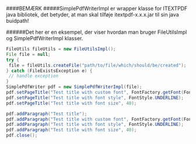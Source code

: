 ####BEMÆRK 
#####SimplePdfWriterImpl er wrapper klasse for ITEXTPDF java bibliotek, det betyder, at man skal tilføje itextpdf-x.x.x.jar til sin java buidpath!

######Det her er en eksempel, der viser hvordan man bruger FileUtilsImpl og SimplePdfWriterImpl klasser.
```java
FileUtils fileUtils = new FileUtilsImpl();
File file = null;
try {
 file = fileUtils.createFile("path/to/file/which/should/be/created");
} catch (FileExistsException e) {
 // handle exception
}
SimplePdfWriter pdf = new SimplePdfWriterImpl(file);
pdf.setPageTitle("Test title with custom font", FontFactory.getFont(FontFamily.COURIER.toString(), 24, BaseColor.BLUE));
pdf.setPageTitle("Test title with font style", FontStyle.UNDERLINE);
pdf.setPageTitle("Test title with font size", 40);

pdf.addParagraph("Test title");
pdf.addParagraph("Test title with custom font", FontFactory.getFont(FontFamily.COURIER.toString(), 24, BaseColor.BLUE));
pdf.addParagraph("Test title with font style", FontStyle.UNDERLINE);
pdf.addParagraph("Test title with font size", 40);
pdf.close();
```
